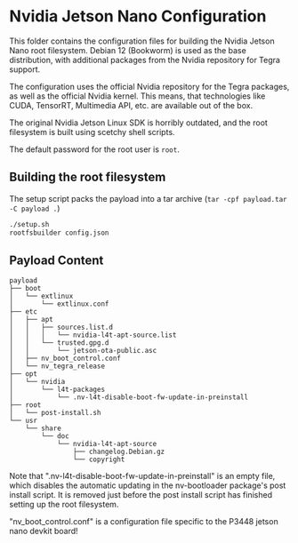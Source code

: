 Nvidia Jetson Nano Configuration
====================

This folder contains the configuration files for building the Nvidia Jetson Nano root filesystem.
Debian 12 (Bookworm) is used as the base distribution, with additional packages from the Nvidia
repository for Tegra support.

The configuration uses the official Nvidia repository for the Tegra packages, as well as the
official Nvidia kernel. This means, that technologies like CUDA, TensorRT, Multimedia API, etc.
are available out of the box.

The original Nvidia Jetson Linux SDK is horribly outdated, and the root filesystem is built
using scetchy shell scripts.

The default password for the root user is `root`.

## Building the root filesystem
The setup script packs the payload into a tar archive (`tar -cpf payload.tar -C payload .`)

```bash
./setup.sh
rootfsbuilder config.json
```

## Payload Content
```
payload
├── boot
│   └── extlinux
│       └── extlinux.conf
├── etc
│   ├── apt
│   │   ├── sources.list.d
│   │   │   └── nvidia-l4t-apt-source.list
│   │   └── trusted.gpg.d
│   │       └── jetson-ota-public.asc
│   ├── nv_boot_control.conf
│   └── nv_tegra_release
├── opt
│   └── nvidia
│       └── l4t-packages
│           └── .nv-l4t-disable-boot-fw-update-in-preinstall
├── root
│   └── post-install.sh
└── usr
    └── share
        └── doc
            └── nvidia-l4t-apt-source
                ├── changelog.Debian.gz
                └── copyright
```

Note that ".nv-l4t-disable-boot-fw-update-in-preinstall" is an empty file, which disables the
automatic updating in the nv-bootloader package's post install script.
It is removed just before the post install script has finished setting up the root filesystem.

"nv_boot_control.conf" is a configuration file specific to the P3448 jetson nano devkit board!